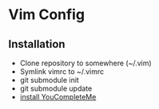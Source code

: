 # Vim Config

## Installation
- Clone repository to somewhere (~/.vim)
- Symlink vimrc to ~/.vimrc
- git submodule init
- git submodule update
- [install YouCompleteMe](https://github.com/ycm-core/YouCompleteMe#installation)
